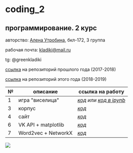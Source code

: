 # coding_2
## программирование. 2 курс
авторство: [Алена Утробина](https://github.com/greenkladiki), бкл-172, 3 группа

рабочая почта: kladiki@mail.ru

tg: @greenkladiki

[ссылка](https://github.com/greenkladiki/coding) на репозиторий прошлого года (2017-2018)

[ссылка](https://github.com/greenkladiki/coding_2) на репозиторий этого года (2018-2019)

№|описание|ссылка на работу
---|---|---
1|игра "виселица"|*[код](https://github.com/greenkladiki/coding_2/blob/master/hw/game.py) или [код в ipynb](https://github.com/greenkladiki/coding_2/blob/master/hw/game.ipynb)*
3|корпус|*[код](https://github.com/greenkladiki/coding_2/blob/master/hw3/project.ipynb)*
4|сайт|*[код](https://github.com/greenkladiki/coding_2/blob/master/hw4/1.py)*
6|VK API + matplotlib|*[код](https://github.com/greenkladiki/coding_2/blob/master/hw6/hw6.ipynb)*
7|Word2vec + NetworkX|*[код](https://github.com/greenkladiki/coding_2/blob/master/hw7/first%20try.ipynb)*


![](https://pp.userapi.com/c824502/v824502211/8f0c3/NRnzWb9XF0c.jpg)
